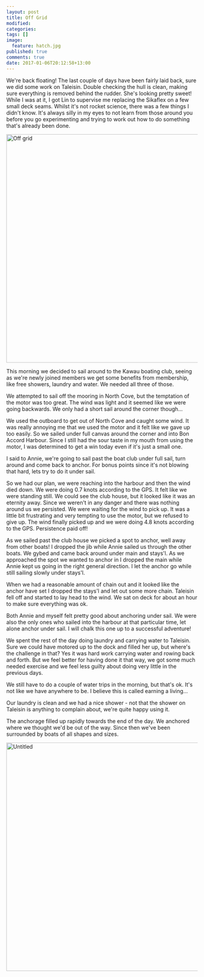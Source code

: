 ```yaml
---
layout: post
title: Off Grid
modified:
categories: 
tags: []
image: 
  feature: hatch.jpg
published: true
comments: true
date: 2017-01-06T20:12:58+13:00
---
```


We're back floating! The last couple of days have been fairly laid back, sure we
did  some work  on Taleisin.  Double  checking the  hull is  clean, making  sure
everything is removed behind the rudder. She's looking pretty sweet! While I was
at it,  I got Lin  to supervise me  replacing the Sikaflex  on a few  small deck
seams. Whilst  it's not rocket  science, there was a  few things I  didn't know.
It's always silly  in my eyes to not  learn from those around you  before you go
experimenting and  trying to work  out how to  do something that's  already been
done.

<a data-flickr-embed="true"  href="https://www.flickr.com/photos/sdki/32135639085/" title="Off grid"><img src="https://c6.staticflickr.com/1/658/32135639085_49dd06f5bd_c.jpg" width="800" height="600" alt="Off grid"></a><script async src="//embedr.flickr.com/assets/client-code.js" charset="utf-8"></script>

This morning  we decided  to sail around  to the Kawau  boating club,  seeing as
we're  newly joined  members we  get some  benefits from  membership, like  free
showers, laundry and water. We needed all three of those.

We attempted to  sail off the mooring  in North Cove, but the  temptation of the
motor  was too  great. The  wind was  light  and it  seemed like  we were  going
backwards. We only had a short sail around the corner though...

We used  the outboard  to get out  of North  Cove and caught  some wind.  It was
really annoying  me that  we used  the motor  and it  felt like  we gave  up too
easily. So  we sailed under  full canvas around the  corner and into  Bon Accord
Harbour. Since I  still had the sour taste  in my mouth from using  the motor, I
was determined to get a win today even if it's just a small one.

I said to  Annie, we're going to sail  past the boat club under  full sail, turn
around and  come back to  anchor. For bonus points  since it's not  blowing that
hard, lets try to do it under sail.

So we  had our plan, we  were reaching into the  harbour and then the  wind died
down.  We were  doing 0.7  knots according  to  the GPS.  It felt  like we  were
standing  still. We  could see  the club  house, but  it looked  like it  was an
eternity away. Since we weren't in any danger and there was nothing around us we
persisted.  We were  waiting  for the  wind  to pick  up. It  was  a little  bit
frustrating and very tempting  to use the motor, but we refused  to give up. The
wind  finally picked  up and  we  were doing  4.8  knots according  to the  GPS.
Persistence paid off!

As we  sailed past the  club house we  picked a spot  to anchor, well  away from
other boats! I dropped the jib while Annie sailed us through the other boats. We
gybed and came back around under main  and stays'l. As we approached the spot we
wanted to anchor  in I dropped the main  while Annie kept us going  in the right
general direction. I let the anchor go while still sailing slowly under stays'l.

When we had a reasonable amount of chain  out and it looked like the anchor have
set I  dropped the stays'l and  let out some  more chain. Taleisin fell  off and
started to lay head to  the wind. We sat on deck for about  an hour to make sure
everything was ok.

Both Annie and myself felt pretty good  about anchoring under sail. We were also
the only  ones who sailed  into the harbour at  that particular time,  let alone
anchor under sail. I will chalk this one up to a successful adventure!

We spent the rest of the day  doing laundry and carrying water to Taleisin. Sure
we  could have  motored  up to  the  dock and  filled her  up,  but where's  the
challenge in  that? Yes  it was  hard work  carrying water  and rowing  back and
forth. But we feel  better for having done it that way, we  got some much needed
exercise and we feel less guilty about doing very little in the previous days.

We still have to do a couple of  water trips in the morning, but that's ok. It's
not like we have anywhere to be. I believe this is called earning a living...

Our laundry is clean and we had a  nice shower - not that the shower on Taleisin
is anything to complain about, we're quite happy using it.

The anchorage filled up rapidly towards the end of the day. We anchored where we
thought we'd be out of the way. Since then we've been surrounded by boats of all
shapes and sizes.

<a data-flickr-embed="true"  href="https://www.flickr.com/photos/sdki/31987548922/" title="Untitled"><img src="https://c3.staticflickr.com/1/521/31987548922_bfa7ff6969_c.jpg" width="800" height="600" alt="Untitled"></a><script async src="//embedr.flickr.com/assets/client-code.js" charset="utf-8"></script>
